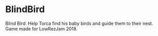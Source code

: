 # BlindBird
Blind Bird. Help Torca find his baby birds and guide them to their nest. Game made for LowRezJam 2018.
